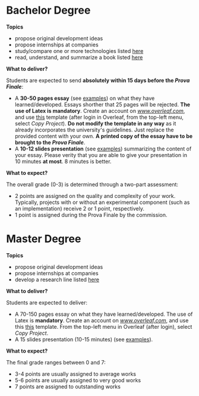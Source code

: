 # Bachelor Degree

**Topics**

* propose original development ideas
* propose internships at companies
* study/compare one or more technologies listed [here](bachelor/ideas/)
* read, understand, and summarize a book listed [here](bachelor/ideas/)

**What to deliver?**

Students are expected to send **absolutely within 15 days before the *Prova Finale***: 
* A **30-50 pages essay** (see [examples](bachelor/examples)) on what they have learned/developed. Essays shorther that 25 pages will be rejected. **The use of Latex is mandatory**. Create an account on *www.overleaf.com*, and use [this](https://www.overleaf.com/read/snfrrfrbrbct) template (after login in Overleaf, from the top-left menu, select *Copy Project*). **Do not modify the template in any way** as it already incorporates the university's guidelines. Just replace the provided content with your own. **A printed copy of the essay have to be brought to the *Prova Finale***.
* A **10-12 slides presentation** (see [examples](bachelor/examples)) summarizing the content of your essay. Please verity that you are able to give your presentation in 10 minutes **at most**. 8 minutes is better.

**What to expect?**

The overall grade (0-3) is determined through a two-part assessment:
* 2 points are assigned on the quality and complexity of your work. Typically, projects with or without an experimental component (such as an implementation) receive 2 or 1 point, respectively.
* 1 point is assigned during the Prova Finale by the commission.

# Master Degree

**Topics**
* propose original development ideas
* propose internships at companies
* develop a research line listed [here](master/ideas/)

**What to deliver?**

Students are expected to deliver:
* A 70-150 pages essay on what they have learned/developed. The use of Latex is **mandatory**. Create an account on *www.overleaf.com*, and use this [this](https://www.overleaf.com/read/snfrrfrbrbct) template. From the top-left menu in Overleaf (after login), select *Copy Project*.
* A 15 slides presentation (10-15 minutes) (see [examples](master/examples)).

**What to expect?**

The final grade ranges between 0 and 7:
* 3-4 points are usually assigned to average works
* 5-6 points are usually assigned to very good works
* 7 points are assigned to outstanding works

